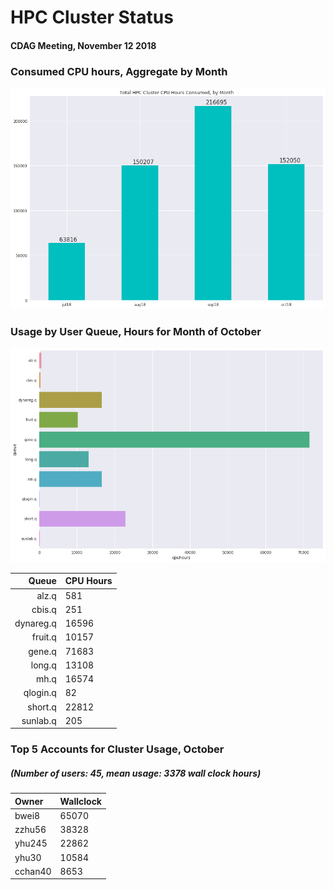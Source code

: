 # HPC Cluster Status
####  CDAG Meeting, November 12 2018

### Consumed CPU hours, Aggregate by Month
<img src="Images/HPC_Cluster_Usage_Barchart_201810.png">


### Usage by User Queue, Hours for Month of October

<img src="Images/HPC_Cluster_queue_usage_201810.png">


Queue | CPU Hours
---------:|:-----
alz.q|581
cbis.q|251
dynareg.q|16596
fruit.q|10157
gene.q|71683
long.q|13108
mh.q|16574
qlogin.q|82
short.q|22812
sunlab.q|205


### Top 5 Accounts for Cluster Usage, October
##### (Number of users: 45, mean usage: 3378 wall clock hours)

Owner | Wallclock
:--------|:------
bwei8|65070
zzhu56|38328
yhu245|22862
yhu30|10584
cchan40|8653
